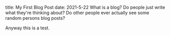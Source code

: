 title: My First Blog Post
date: 2021-5-22
What is a blog? Do people just write what they're thinking about? Do other people ever actually see some random persons blog posts?

Anyway this is a test.
